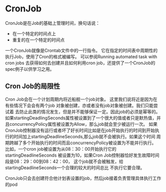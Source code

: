 # CronJob
CronJob是在Job的基础上管理时间，换句话说： 
* 在一个特定的时间点上
* 重复的在一个特定的时间点

一个CronJob就像是Crontab文件中的一行指令。 它在指定的时间表中周期性的执行Job，使用了Cron的格式被编写。
可以参阅Running automated task with cron jobs 去获得如何去创建并且如何利用cron job，还提供了一个CronJob的spec例子以供学习之用。

## Cron Job的局限性
Cron Job会在一个计划周期内将近船舰一个job对象。 这里我们说将近是因为在有些情况下会会有两个job 对象被创建，亦或者没有job对象被创建。我们只能尝试着
去防止此类的情况发生，但是并不能够保证一定。因此job的必须是幂等的。
如果startingDeadlingSeconds属性被设置到了一个很大的值或者只是默热值，并且concurrencyPolicy属性被设置为Allow，那么job就会至少被运行一次。
如果CronJob控制器没有运行或者坏了好长时间比如是在job开始执行的时间到开始执行的时间加上startingDeadlineSeconds,那么job就不会被执行。如果这个时间
周期跨越了多个开始执行的时间而且concurrencyPolicy被设置为不能并行执行。 比如，一个cron job被设置为从08：30：00开始执行它的startingDeadlineSeconds
被设置为10，如果Cron Job控制器恰好发生故障时间段是08：29：00到08：42：00， 这个job就不会被触发，给startingDeadlineSeconds一个合理的较大的时间总比
不执行它要合理。

CronJob只会去创建符合他计划表设置的job，然后job接着负责管理具体执行工作的pod






































































